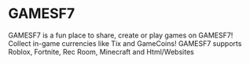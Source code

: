 # GAMESF7 

GAMESF7 is a fun place to share, create or play games on GAMESF7! Collect in-game currencies like Tix and GameCoins! GAMESF7 supports Roblox, Fortnite, Rec Room, Minecraft
and Html/Websites

